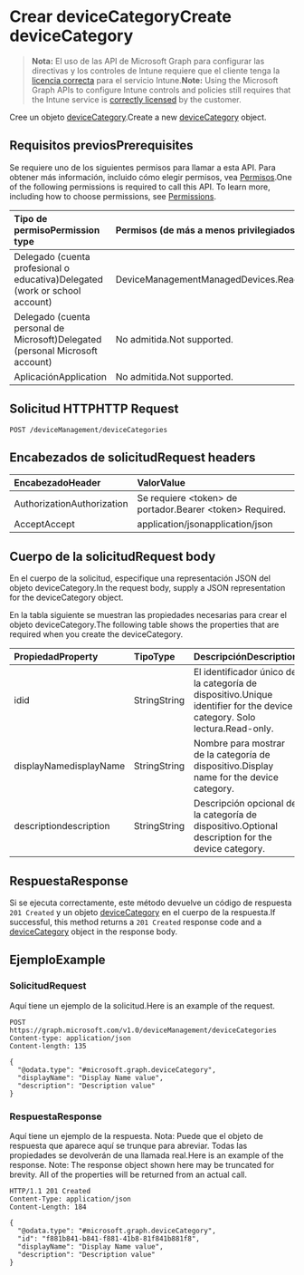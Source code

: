 # <a name="create-devicecategory"></a><span data-ttu-id="40d2b-101">Crear deviceCategory</span><span class="sxs-lookup"><span data-stu-id="40d2b-101">Create deviceCategory</span></span>

> <span data-ttu-id="40d2b-102">**Nota:** El uso de las API de Microsoft Graph para configurar las directivas y los controles de Intune requiere que el cliente tenga la [licencia correcta](https://go.microsoft.com/fwlink/?linkid=839381) para el servicio Intune.</span><span class="sxs-lookup"><span data-stu-id="40d2b-102">**Note:** Using the Microsoft Graph APIs to configure Intune controls and policies still requires that the Intune service is [correctly licensed](https://go.microsoft.com/fwlink/?linkid=839381) by the customer.</span></span>

<span data-ttu-id="40d2b-103">Cree un objeto [deviceCategory](../resources/intune_shared_devicecategory.md).</span><span class="sxs-lookup"><span data-stu-id="40d2b-103">Create a new [deviceCategory](../resources/intune_shared_devicecategory.md) object.</span></span>
## <a name="prerequisites"></a><span data-ttu-id="40d2b-104">Requisitos previos</span><span class="sxs-lookup"><span data-stu-id="40d2b-104">Prerequisites</span></span>
<span data-ttu-id="40d2b-p101">Se requiere uno de los siguientes permisos para llamar a esta API. Para obtener más información, incluido cómo elegir permisos, vea [Permisos](../../../concepts/permissions_reference.md).</span><span class="sxs-lookup"><span data-stu-id="40d2b-p101">One of the following permissions is required to call this API. To learn more, including how to choose permissions, see [Permissions](../../../concepts/permissions_reference.md).</span></span>

|<span data-ttu-id="40d2b-107">Tipo de permiso</span><span class="sxs-lookup"><span data-stu-id="40d2b-107">Permission type</span></span>|<span data-ttu-id="40d2b-108">Permisos (de más a menos privilegiados)</span><span class="sxs-lookup"><span data-stu-id="40d2b-108">Permissions (from most to least privileged)</span></span>|
|:---|:---|
|<span data-ttu-id="40d2b-109">Delegado (cuenta profesional o educativa)</span><span class="sxs-lookup"><span data-stu-id="40d2b-109">Delegated (work or school account)</span></span>|<span data-ttu-id="40d2b-110">DeviceManagementManagedDevices.ReadWrite.All</span><span class="sxs-lookup"><span data-stu-id="40d2b-110">DeviceManagementManagedDevices.ReadWrite.All</span></span>|
|<span data-ttu-id="40d2b-111">Delegado (cuenta personal de Microsoft)</span><span class="sxs-lookup"><span data-stu-id="40d2b-111">Delegated (personal Microsoft account)</span></span>|<span data-ttu-id="40d2b-112">No admitida.</span><span class="sxs-lookup"><span data-stu-id="40d2b-112">Not supported.</span></span>|
|<span data-ttu-id="40d2b-113">Aplicación</span><span class="sxs-lookup"><span data-stu-id="40d2b-113">Application</span></span>|<span data-ttu-id="40d2b-114">No admitida.</span><span class="sxs-lookup"><span data-stu-id="40d2b-114">Not supported.</span></span>|

## <a name="http-request"></a><span data-ttu-id="40d2b-115">Solicitud HTTP</span><span class="sxs-lookup"><span data-stu-id="40d2b-115">HTTP Request</span></span>
<!-- {
  "blockType": "ignored"
}
-->
``` http
POST /deviceManagement/deviceCategories
```

## <a name="request-headers"></a><span data-ttu-id="40d2b-116">Encabezados de solicitud</span><span class="sxs-lookup"><span data-stu-id="40d2b-116">Request headers</span></span>
|<span data-ttu-id="40d2b-117">Encabezado</span><span class="sxs-lookup"><span data-stu-id="40d2b-117">Header</span></span>|<span data-ttu-id="40d2b-118">Valor</span><span class="sxs-lookup"><span data-stu-id="40d2b-118">Value</span></span>|
|:---|:---|
|<span data-ttu-id="40d2b-119">Authorization</span><span class="sxs-lookup"><span data-stu-id="40d2b-119">Authorization</span></span>|<span data-ttu-id="40d2b-120">Se requiere &lt;token&gt; de portador.</span><span class="sxs-lookup"><span data-stu-id="40d2b-120">Bearer &lt;token&gt; Required.</span></span>|
|<span data-ttu-id="40d2b-121">Accept</span><span class="sxs-lookup"><span data-stu-id="40d2b-121">Accept</span></span>|<span data-ttu-id="40d2b-122">application/json</span><span class="sxs-lookup"><span data-stu-id="40d2b-122">application/json</span></span>|

## <a name="request-body"></a><span data-ttu-id="40d2b-123">Cuerpo de la solicitud</span><span class="sxs-lookup"><span data-stu-id="40d2b-123">Request body</span></span>
<span data-ttu-id="40d2b-124">En el cuerpo de la solicitud, especifique una representación JSON del objeto deviceCategory.</span><span class="sxs-lookup"><span data-stu-id="40d2b-124">In the request body, supply a JSON representation for the deviceCategory object.</span></span>

<span data-ttu-id="40d2b-125">En la tabla siguiente se muestran las propiedades necesarias para crear el objeto deviceCategory.</span><span class="sxs-lookup"><span data-stu-id="40d2b-125">The following table shows the properties that are required when you create the deviceCategory.</span></span>

|<span data-ttu-id="40d2b-126">Propiedad</span><span class="sxs-lookup"><span data-stu-id="40d2b-126">Property</span></span>|<span data-ttu-id="40d2b-127">Tipo</span><span class="sxs-lookup"><span data-stu-id="40d2b-127">Type</span></span>|<span data-ttu-id="40d2b-128">Descripción</span><span class="sxs-lookup"><span data-stu-id="40d2b-128">Description</span></span>|
|:---|:---|:---|
|<span data-ttu-id="40d2b-129">id</span><span class="sxs-lookup"><span data-stu-id="40d2b-129">id</span></span>|<span data-ttu-id="40d2b-130">String</span><span class="sxs-lookup"><span data-stu-id="40d2b-130">String</span></span>|<span data-ttu-id="40d2b-131">El identificador único de la categoría de dispositivo.</span><span class="sxs-lookup"><span data-stu-id="40d2b-131">Unique identifier for the device category.</span></span> <span data-ttu-id="40d2b-132">Solo lectura.</span><span class="sxs-lookup"><span data-stu-id="40d2b-132">Read-only.</span></span>|
|<span data-ttu-id="40d2b-133">displayName</span><span class="sxs-lookup"><span data-stu-id="40d2b-133">displayName</span></span>|<span data-ttu-id="40d2b-134">String</span><span class="sxs-lookup"><span data-stu-id="40d2b-134">String</span></span>|<span data-ttu-id="40d2b-135">Nombre para mostrar de la categoría de dispositivo.</span><span class="sxs-lookup"><span data-stu-id="40d2b-135">Display name for the device category.</span></span>|
|<span data-ttu-id="40d2b-136">description</span><span class="sxs-lookup"><span data-stu-id="40d2b-136">description</span></span>|<span data-ttu-id="40d2b-137">String</span><span class="sxs-lookup"><span data-stu-id="40d2b-137">String</span></span>|<span data-ttu-id="40d2b-138">Descripción opcional de la categoría de dispositivo.</span><span class="sxs-lookup"><span data-stu-id="40d2b-138">Optional description for the device category.</span></span>|



## <a name="response"></a><span data-ttu-id="40d2b-139">Respuesta</span><span class="sxs-lookup"><span data-stu-id="40d2b-139">Response</span></span>
<span data-ttu-id="40d2b-140">Si se ejecuta correctamente, este método devuelve un código de respuesta `201 Created` y un objeto [deviceCategory](../resources/intune_shared_devicecategory.md) en el cuerpo de la respuesta.</span><span class="sxs-lookup"><span data-stu-id="40d2b-140">If successful, this method returns a `201 Created` response code and a [deviceCategory](../resources/intune_shared_devicecategory.md) object in the response body.</span></span>

## <a name="example"></a><span data-ttu-id="40d2b-141">Ejemplo</span><span class="sxs-lookup"><span data-stu-id="40d2b-141">Example</span></span>
### <a name="request"></a><span data-ttu-id="40d2b-142">Solicitud</span><span class="sxs-lookup"><span data-stu-id="40d2b-142">Request</span></span>
<span data-ttu-id="40d2b-143">Aquí tiene un ejemplo de la solicitud.</span><span class="sxs-lookup"><span data-stu-id="40d2b-143">Here is an example of the request.</span></span>
``` http
POST https://graph.microsoft.com/v1.0/deviceManagement/deviceCategories
Content-type: application/json
Content-length: 135

{
  "@odata.type": "#microsoft.graph.deviceCategory",
  "displayName": "Display Name value",
  "description": "Description value"
}
```

### <a name="response"></a><span data-ttu-id="40d2b-144">Respuesta</span><span class="sxs-lookup"><span data-stu-id="40d2b-144">Response</span></span>
<span data-ttu-id="40d2b-p103">Aquí tiene un ejemplo de la respuesta. Nota: Puede que el objeto de respuesta que aparece aquí se trunque para abreviar. Todas las propiedades se devolverán de una llamada real.</span><span class="sxs-lookup"><span data-stu-id="40d2b-p103">Here is an example of the response. Note: The response object shown here may be truncated for brevity. All of the properties will be returned from an actual call.</span></span>
``` http
HTTP/1.1 201 Created
Content-Type: application/json
Content-Length: 184

{
  "@odata.type": "#microsoft.graph.deviceCategory",
  "id": "f881b841-b841-f881-41b8-81f841b881f8",
  "displayName": "Display Name value",
  "description": "Description value"
}
```



